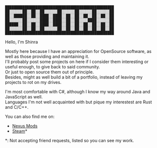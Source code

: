 ``██████████████████████████████████████████████████``  
``██░░░░░░██░░██░░██░░░░░░██░░░░░░██░░░░░░██░░░░░░██``  
``██░░██████░░██░░████░░████░░██░░██░░██░░██░░██░░██``  
``██░░░░░░██░░░░░░████░░████░░██░░██░░░░████░░░░░░██``  
``██████░░██░░██░░████░░████░░██░░██░░██░░██░░██░░██``  
``██░░░░░░██░░██░░██░░░░░░██░░██░░██░░██░░██░░██░░██``  
``██████████████████████████████████████████████████``  

Hello, I'm Shinra  

Mostly here because I have an appreciation for OpenSource software, as well as those providing and maintaining it.  
I'll probably post some projects on here if I consider them interesting or useful enough, to give back to said community.  
Or just to open source them out of principle.  
Besides, might as well build a bit of a portfolio, instead of leaving my projects to rot on my drives.  

I'm most comfortable with C#, although I know my way around Java and JavaScript as well.  
Languages I'm not well acquainted with but pique my interestest are Rust and C/C++.  

You can also find me on:  
- [Nexus Mods](https://www.nexusmods.com/users/198107600)  
- [Steam](https://steamcommunity.com/id/ItsShinra/myworkshopfiles/)*  

*: Not accepting friend requests, listed so you can see my work.  
